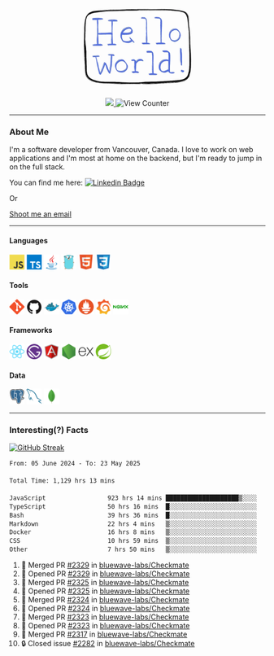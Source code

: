 <div align="center">
    <img src="./img/hello_world.webp" height="200px" width="">
    <div>
        <a href="https://www.linkedin.com/in/ajhollid">
            <img src="https://img.shields.io/badge/LinkedIn-blue"/>
        </a>
        <img src="https://komarev.com/ghpvc/?username=ajhollid&color=yellow" alt="View Counter">
    </div>
</div>

---

### About Me

I'm a software developer from Vancouver, Canada. I love to work on web applications and I'm most at home on the backend, but I'm ready to jump in on the full stack.

You can find me here: [![Linkedin Badge](https://img.shields.io/badge/-ajhollid-blue?style=flat&logo=Linkedin&logoColor=white)](https://www.linkedin.com/in/ajhollid)

Or

[Shoot me an email](mailto:ajhollid@gmail.com)

---

#### Languages

<div>
    <img src="./img/devicons/javascript-original.svg" width=30 height=30 alt="JavaScript">
    <img src="/img/devicons/typescript-original.svg" width=30 height=30 alt="TypeScript">
    <img src="./img/devicons/java-original.svg" width=30 height=30 alt="Java">
    <img src="./img/devicons/go-original.svg" width=30 height=30 alt="Golang">
    <img src="./img/devicons/html5-original.svg" width=30 height=30 alt="HTML 5">
    <img src="./img/devicons/css3-original.svg" width=30 height=30 alt="CSS 3">
</div>

#### Tools

<div>
    <img src="./img/devicons/git-original.svg" width=30 height=30 alt="Git">
    <img src="./img/devicons/github-original.svg" width=30 height=30 alt="Github">
    <img src="./img/devicons/docker-original.svg" width=30 
    height=30 alt="Docker">
    <img src="./img/devicons/kubernetes-original.svg" width=30 height=30 alt="K8">
    <img src="./img/devicons/prometheus-original.svg" width=30 height=30 alt="Prometheus">
    <img src="./img/devicons/grafana-original.svg" width=30 height=30 alt="Grafana">
    <img src="./img/devicons/nginx-original.svg" width=30 height=30 alt="Nginx">
</div>

#### Frameworks

<div>
    <img src="./img/devicons/react-original.svg" width=30 height=30 alt="React">
    <img src="./img/devicons/gatsby-original.svg" width=30 height=30 alt="Gatsby">
    <img src="./img/devicons/angularjs-original.svg" width=30 height=30 alt="AngularJS">
    <img src="./img/devicons/nodejs-original.svg" width=30 height=30 alt="NodeJS">
    <img src="./img/devicons/express-original.svg" width=30 height=30 alt="Express">
    <img src="./img/devicons/spring-original.svg" width=30 height=30 alt="Spring">
</div>

#### Data

<div>
    <img src="./img/devicons/postgresql-original.svg" width=30 height=30 alt="Postgresql">
    <img src="./img/devicons/mysql-original.svg" width=30 height=30 alt="Mysql">
    <img src="./img/devicons/mongodb-original.svg" width=30 height=30 alt="MongoDB">
</div>

---

### Interesting(?) Facts

[![GitHub Streak](http://github-readme-streak-stats.herokuapp.com?user=ajhollid)](https://git.io/streak-stats)

 <!--START_SECTION:waka-->

```txt
From: 05 June 2024 - To: 23 May 2025

Total Time: 1,129 hrs 13 mins

JavaScript                 923 hrs 14 mins ████████████████████▒░░░░   81.20 %
TypeScript                 50 hrs 16 mins  █░░░░░░░░░░░░░░░░░░░░░░░░   04.42 %
Bash                       39 hrs 36 mins  █░░░░░░░░░░░░░░░░░░░░░░░░   03.48 %
Markdown                   22 hrs 4 mins   ▒░░░░░░░░░░░░░░░░░░░░░░░░   01.94 %
Docker                     16 hrs 8 mins   ▒░░░░░░░░░░░░░░░░░░░░░░░░   01.42 %
CSS                        10 hrs 59 mins  ▒░░░░░░░░░░░░░░░░░░░░░░░░   00.97 %
Other                      7 hrs 50 mins   ▒░░░░░░░░░░░░░░░░░░░░░░░░   00.69 %
```

<!--END_SECTION:waka-->


<!--START_SECTION:activity-->
1. 🎉 Merged PR [#2329](https://github.com/bluewave-labs/Checkmate/pull/2329) in [bluewave-labs/Checkmate](https://github.com/bluewave-labs/Checkmate)
2. 💪 Opened PR [#2329](https://github.com/bluewave-labs/Checkmate/pull/2329) in [bluewave-labs/Checkmate](https://github.com/bluewave-labs/Checkmate)
3. 🎉 Merged PR [#2325](https://github.com/bluewave-labs/Checkmate/pull/2325) in [bluewave-labs/Checkmate](https://github.com/bluewave-labs/Checkmate)
4. 💪 Opened PR [#2325](https://github.com/bluewave-labs/Checkmate/pull/2325) in [bluewave-labs/Checkmate](https://github.com/bluewave-labs/Checkmate)
5. 🎉 Merged PR [#2324](https://github.com/bluewave-labs/Checkmate/pull/2324) in [bluewave-labs/Checkmate](https://github.com/bluewave-labs/Checkmate)
6. 💪 Opened PR [#2324](https://github.com/bluewave-labs/Checkmate/pull/2324) in [bluewave-labs/Checkmate](https://github.com/bluewave-labs/Checkmate)
7. 🎉 Merged PR [#2323](https://github.com/bluewave-labs/Checkmate/pull/2323) in [bluewave-labs/Checkmate](https://github.com/bluewave-labs/Checkmate)
8. 💪 Opened PR [#2323](https://github.com/bluewave-labs/Checkmate/pull/2323) in [bluewave-labs/Checkmate](https://github.com/bluewave-labs/Checkmate)
9. 🎉 Merged PR [#2317](https://github.com/bluewave-labs/Checkmate/pull/2317) in [bluewave-labs/Checkmate](https://github.com/bluewave-labs/Checkmate)
10. 🔒 Closed issue [#2282](https://github.com/bluewave-labs/Checkmate/issues/2282) in [bluewave-labs/Checkmate](https://github.com/bluewave-labs/Checkmate)
<!--END_SECTION:activity-->
